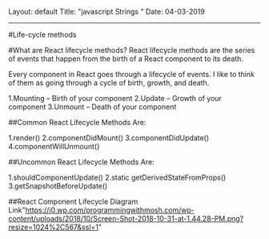 Layout: default
Title: "javascript Strings "
Date: 04-03-2019

---

#Life-cycle methods

#What are React lifecycle methods?
React lifecycle methods are the series of events that happen from the birth of a React component to its death.

Every component in React goes through a lifecycle of events. I like to think of them as going through a cycle of birth, growth, and death.

1.Mounting – Birth of your component
2.Update – Growth of your component
3.Unmount – Death of your component

##Common React Lifecycle Methods Are:

1.render()
2.componentDidMount()
3.componentDidUpdate()
4.componentWillUnmount()

##Uncommon React Lifecycle Methods Are:

1.shouldComponentUpdate()
2.static getDerivedStateFromProps()
3.getSnapshotBeforeUpdate()

##React Component Lifecycle Diagram
Link"https://i0.wp.com/programmingwithmosh.com/wp-content/uploads/2018/10/Screen-Shot-2018-10-31-at-1.44.28-PM.png?resize=1024%2C567&ssl=1"
